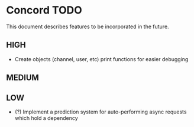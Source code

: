 # Concord TODO

This document describes features to be incorporated in the future.

## HIGH

- Create objects (channel, user, etc) print functions for easier debugging

## MEDIUM

## LOW

- (?) Implement a prediction system for auto-performing async requests which hold a dependency

  

